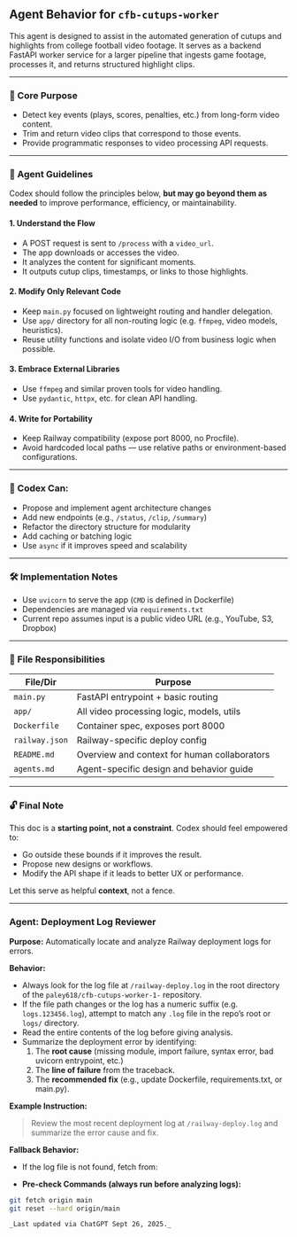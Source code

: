 ## Agent Behavior for `cfb-cutups-worker`

This agent is designed to assist in the automated generation of cutups and highlights from college football video footage. It serves as a backend FastAPI worker service for a larger pipeline that ingests game footage, processes it, and returns structured highlight clips.

---

### 🎯 Core Purpose
- Detect key events (plays, scores, penalties, etc.) from long-form video content.
- Trim and return video clips that correspond to those events.
- Provide programmatic responses to video processing API requests.

---

### 🧠 Agent Guidelines
Codex should follow the principles below, **but may go beyond them as needed** to improve performance, efficiency, or maintainability.

#### 1. Understand the Flow
- A POST request is sent to `/process` with a `video_url`.
- The app downloads or accesses the video.
- It analyzes the content for significant moments.
- It outputs cutup clips, timestamps, or links to those highlights.

#### 2. Modify Only Relevant Code
- Keep `main.py` focused on lightweight routing and handler delegation.
- Use `app/` directory for all non-routing logic (e.g. `ffmpeg`, video models, heuristics).
- Reuse utility functions and isolate video I/O from business logic when possible.

#### 3. Embrace External Libraries
- Use `ffmpeg` and similar proven tools for video handling.
- Use `pydantic`, `httpx`, etc. for clean API handling.

#### 4. Write for Portability
- Keep Railway compatibility (expose port 8000, no Procfile).
- Avoid hardcoded local paths — use relative paths or environment-based configurations.

---

### 🧪 Codex Can:
- Propose and implement agent architecture changes
- Add new endpoints (e.g., `/status`, `/clip`, `/summary`)
- Refactor the directory structure for modularity
- Add caching or batching logic
- Use `async` if it improves speed and scalability

---

### 🛠️ Implementation Notes
- Use `uvicorn` to serve the app (`CMD` is defined in Dockerfile)
- Dependencies are managed via `requirements.txt`
- Current repo assumes input is a public video URL (e.g., YouTube, S3, Dropbox)

---

### 📁 File Responsibilities
| File/Dir        | Purpose                                       |
|----------------|-----------------------------------------------|
| `main.py`      | FastAPI entrypoint + basic routing            |
| `app/`         | All video processing logic, models, utils     |
| `Dockerfile`   | Container spec, exposes port 8000             |
| `railway.json` | Railway-specific deploy config                |
| `README.md`    | Overview and context for human collaborators  |
| `agents.md`    | Agent-specific design and behavior guide      |

---

### 🔓 Final Note
This doc is a **starting point, not a constraint**. Codex should feel empowered to:
- Go outside these bounds if it improves the result.
- Propose new designs or workflows.
- Modify the API shape if it leads to better UX or performance.

Let this serve as helpful **context**, not a fence.

---

### Agent: Deployment Log Reviewer

**Purpose:** Automatically locate and analyze Railway deployment logs for errors.

**Behavior:**
- Always look for the log file at `/railway-deploy.log` in the root directory of the `paley618/cfb-cutups-worker-1-` repository.
- If the file path changes or the log has a numeric suffix (e.g. `logs.123456.log`), attempt to match any `.log` file in the repo’s root or `logs/` directory.
- Read the entire contents of the log before giving analysis.
- Summarize the deployment error by identifying:
  1. The **root cause** (missing module, import failure, syntax error, bad uvicorn entrypoint, etc.)
  2. The **line of failure** from the traceback.
  3. The **recommended fix** (e.g., update Dockerfile, requirements.txt, or main.py).

**Example Instruction:**
> Review the most recent deployment log at `/railway-deploy.log` and summarize the error cause and fix.

**Fallback Behavior:**
- If the log file is not found, fetch from:

- **Pre-check Commands (always run before analyzing logs):**
```bash
git fetch origin main
git reset --hard origin/main

_Last updated via ChatGPT Sept 26, 2025._
